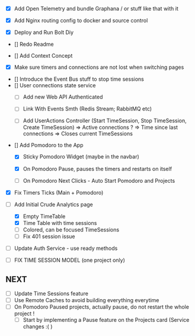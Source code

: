 - [x] Add Open Telemetry and bundle Graphana / or stuff like that with it
- [x] Add Nginx routing config to docker and source control

- [x] Deploy and Run Bolt Diy 

- [] Redo Readme

- [] Add Context Concept
- [x] Make sure timers and connections are not lost when switching pages

- [] Introduce the Event Bus stuff to stop time sessions
- [] User connections state service
    - [ ] Add new Web API Authenticated
    - [ ] Link With Events Smth (Redis Stream; RabbitMQ etc)
    - [ ] Add UserActions Controller (Start TimeSession, Stop TimeSession, Create TimeSession)
    => Active connections ?
    => Time since last connections => Closes current TimeSessions


- [] Add Pomodoro to the App 
    - [x] Sticky Pomodoro Widget (maybe in the navbar)
    - [x] On Pomodoro Pause, pauses the timers and restarts on itself
    - [ ] On Pomodoro Next Clicks - Auto Start Pomodoro and Projects


- [x] Fix Timers Ticks (Main + Pomodoro)

- [ ] Add Initial Crude Analytics page
    - [x] Empty TimeTable
    - [x] Time Table with time sessions
    - [ ] Colored, can be focused TimeSessions
    - [ ] Fix 401 session issue

- [ ] Update Auth Service - use ready methods 
- [ ] FIX TIME SESSION MODEL (one project  only)


## NEXT
- [ ] Update Time Sessions feature 
- [ ] Use Remote Caches to avoid building everything everytime
- [ ] On Pomodoro Paused projects, actually pause, do not restart the whole project !
    - [ ] Start by implementing a Pause feature on the Projects card (Service changes :( ) 
